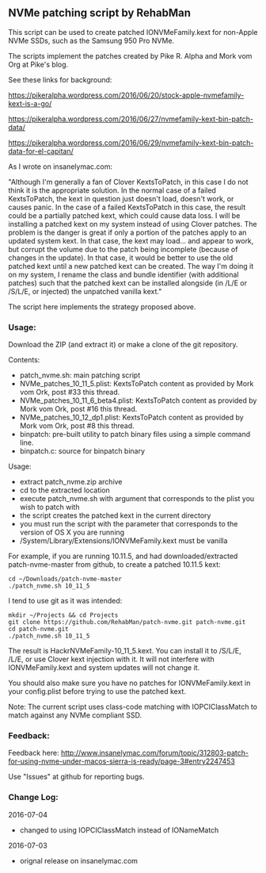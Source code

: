 ## NVMe patching script by RehabMan

This script can be used to create patched IONVMeFamily.kext for non-Apple NVMe SSDs, such as the Samsung 950 Pro NVMe.

The scripts implement the patches created by Pike R. Alpha and Mork vom Org at Pike's blog.

See these links for background:

https://pikeralpha.wordpress.com/2016/06/20/stock-apple-nvmefamily-kext-is-a-go/

https://pikeralpha.wordpress.com/2016/06/27/nvmefamily-kext-bin-patch-data/

https://pikeralpha.wordpress.com/2016/06/29/nvmefamily-kext-bin-patch-data-for-el-capitan/


As I wrote on insanelymac.com:

"Although I'm generally a fan of Clover KextsToPatch, in this case I do not think it is the appropriate solution. In the normal case of a failed KextsToPatch, the kext in question just doesn't load, doesn't work, or causes panic. In the case of a failed KextsToPatch in this case, the result could be a partially patched kext, which could cause data loss. I will be installing a patched kext on my system instead of using Clover patches. The problem is the danger is great if only a portion of the patches apply to an updated system kext. In that case, the kext may load... and appear to work, but corrupt the volume due to the patch being incomplete (because of changes in the update). In that case, it would be better to use the old patched kext until a new patched kext can be created. The way I'm doing it on my system, I rename the class and bundle identifier (with additional patches) such that the patched kext can be installed alongside (in /L/E or /S/L/E, or injected) the unpatched vanilla kext."

The script here implements the strategy proposed above.


### Usage:

Download the ZIP (and extract it) or make a clone of the git repository.

Contents:
- patch_nvme.sh: main patching script
- NVMe_patches_10_11_5.plist: KextsToPatch content as provided by Mork vom Ork, post #33 this thread.
- NVMe_patches_10_11_6_beta4.plist: KextsToPatch content as provided by Mork vom Ork, post #16 this thread.
- NVMe_patches_10_12_dp1.plist: KextsToPatch content as provided by Mork vom Ork, post #8 this thread.
- binpatch: pre-built utility to patch binary files using a simple command line.
- binpatch.c: source for binpatch binary

Usage:
- extract patch_nvme.zip archive
- cd to the extracted location
- execute patch_nvme.sh with argument that corresponds to the plist you wish to patch with
- the script creates the patched kext in the current directory
- you must run the script with the parameter that corresponds to the version of OS X you are running
- /System/Library/Extensions/IONVMeFamily.kext must be vanilla

For example, if you are running 10.11.5, and had downloaded/extracted patch-nvme-master from github, to create a patched 10.11.5 kext:
```
cd ~/Downloads/patch-nvme-master
./patch_nvme.sh 10_11_5
```

I tend to use git as it was intended:
```
mkdir ~/Projects && cd Projects
git clone https://github.com/RehabMan/patch-nvme.git patch-nvme.git
cd patch-nvme.git
./patch_nvme.sh 10_11_5
```

The result is HackrNVMeFamily-10_11_5.kext. You can install it to /S/L/E, /L/E, or use Clover kext injection with it. It will not interfere with IONVMeFamily.kext and system updates will not change it.

You should also make sure you have no patches for IONVMeFamily.kext in your config.plist before trying to use the patched kext.

Note: The current script uses class-code matching with IOPCIClassMatch to match against any NVMe compliant SSD.



### Feedback:

Feedback here: http://www.insanelymac.com/forum/topic/312803-patch-for-using-nvme-under-macos-sierra-is-ready/page-3#entry2247453

Use "Issues" at github for reporting bugs.



### Change Log:

2016-07-04

- changed to using IOPCIClassMatch instead of IONameMatch

2016-07-03

- orignal release on insanelymac.com

